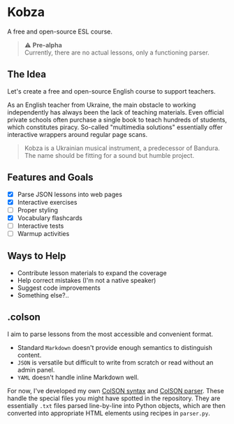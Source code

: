 # Kobza

A free and open-source ESL course.

> ⚠️ **Pre-alpha**  
> Currently, there are no actual lessons, only a functioning parser.

## The Idea

Let's create a free and open-source English course to support teachers.

As an English teacher from Ukraine, the main obstacle to working independently has always been the lack of teaching materials. Even official private schools often purchase a single book to teach hundreds of students, which constitutes piracy. So-called "multimedia solutions" essentially offer interactive wrappers around regular page scans.

> Kobza is a Ukrainian musical instrument, a predecessor of Bandura.  
> The name should be fitting for a sound but humble project.

## Features and Goals

- [x] Parse JSON lessons into web pages
- [x] Interactive exercises
- [ ] Proper styling
- [x] Vocabulary flashcards
- [ ] Interactive tests
- [ ] Warmup activities

## Ways to Help

- Contribute lesson materials to expand the coverage
- Help correct mistakes (I'm not a native speaker)
- Suggest code improvements
- Something else?..

## .colson

I aim to parse lessons from the most accessible and convenient format.

- Standard `Markdown` doesn't provide enough semantics to distinguish content.
- `JSON` is versatile but difficult to write from scratch or read without an admin panel.
- `YAML` doesn't handle inline Markdown well.

For now, I've developed my own [ColSON syntax](https://github.com/shushtain/colson-vscode) and [ColSON parser](https://github.com/shushtain/colson-pip). These handle the special files you might have spotted in the repository. They are essentially `.txt` files parsed line-by-line into Python objects, which are then converted into appropriate HTML elements using recipes in `parser.py`.

<!-- ## Resources -->
